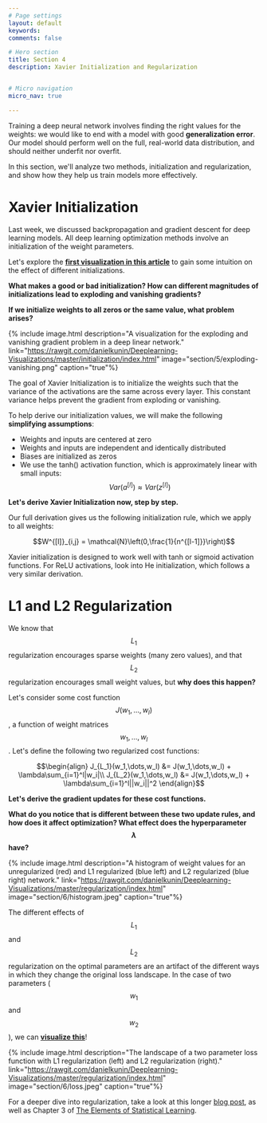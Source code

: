 ```yaml
---
# Page settings
layout: default
keywords:
comments: false

# Hero section
title: Section 4
description: Xavier Initialization and Regularization


# Micro navigation
micro_nav: true

---
```


Training a deep neural network involves finding the right values for the weights: we would like to end with a model with good **generalization error**. Our model should perform well on the full, real-world data distribution, and should neither underfit nor overfit.

In this section, we'll analyze two methods, initialization and regularization, and show how they help us train models more effectively.

# Xavier Initialization

Last week, we discussed backpropagation and gradient descent for deep learning models. All deep learning optimization methods involve an initialization of the weight parameters.

Let's explore the **[first visualization in this article](https://rawgit.com/danielkunin/Deeplearning-Visualizations/master/initialization/index.html)** to gain some intuition on the effect of different initializations.

**What makes a good or bad initialization? How can different magnitudes of initializations lead to exploding and vanishing gradients?** 
<!--
An initialization that is too large leads to the exploding gradient problem, while an initialization that is too small leads to the vanishing gradient problem.
-->

**If we initialize weights to all zeros or the same value, what problem arises?**

{% include image.html description="A visualization for the exploding and vanishing gradient problem in a deep linear network." link="https://rawgit.com/danielkunin/Deeplearning-Visualizations/master/initialization/index.html" image="section/5/exploding-vanishing.png" caption="true"%}

The goal of Xavier Initialization is to initialize the weights such that the variance of the activations are the same across every layer. This constant variance helps prevent the gradient from exploding or vanishing.

To help derive our initialization values, we will make the following **simplifying assumptions**:

  * Weights and inputs are centered at zero
  * Weights and inputs are independent and identically distributed
  * Biases are initialized as zeros
  * We use the tanh() activation function, which is approximately linear with small inputs: $$Var(a^{[l]}) \approx Var(z^{[l]})$$

**Let's derive Xavier Initialization now, step by step.**

Our full derivation gives us the following initialization rule, which we apply to all weights:

$$W^{[l]}_{i,j} = \mathcal{N}\left(0,\frac{1}{n^{[l-1]}}\right)$$

<!--
{% include image.html description="" link="" image="section/5/proof.png" caption="false"%}
-->

Xavier initialization is designed to work well with tanh or sigmoid activation functions. For ReLU activations, look into He initialization, which follows a very similar derivation.

# L1 and L2 Regularization

We know that $$L_1$$ regularization encourages sparse weights (many zero values), and that $$L_2$$ regularization encourages small weight values, but **why does this happen?** 

Let's consider some cost function $$J(w_1,\dots,w_l)$$, a function of weight matrices $$w_1,\dots,w_l$$. Let's define the following two regularized cost functions:

$$\begin{align} 
J_{L_1}(w_1,\dots,w_l) &= J(w_1,\dots,w_l) + \lambda\sum_{i=1}^l|w_i|\\
J_{L_2}(w_1,\dots,w_l) &= J(w_1,\dots,w_l) + \lambda\sum_{i=1}^l||w_i||^2
\end{align}$$

**Let's derive the gradient updates for these cost functions.**

<!--

The update for $$w_i$$ when using $$J_{L_1}$$ is:

$$w_i^{k+1} = w_i^{k} - \underbrace{\alpha\lambda sign(w_i)}_{L_1 \text{ penalty}} - \alpha\frac{\partial J}{\partial w_i}$$


The update for $$w_i$$ when using $$J_{L_2}$$ is:

$$w_i^{k+1} = w_i^{k} - \underbrace{2\alpha\lambda w_i}_{L_2 \text{ penalty}}- \alpha\frac{\partial J}{\partial w_i}$$

-->

**What do you notice that is different between these two update rules, and how does it affect optimization? What effect does the hyperparameter $$\lambda$$ have?**

{% include image.html description="A histogram of weight values for an unregularized (red) and L1 regularized (blue left) and L2 regularized (blue right) network." link="https://rawgit.com/danielkunin/Deeplearning-Visualizations/master/regularization/index.html" image="section/6/histogram.jpeg" caption="true"%}

The different effects of $$L_1$$ and $$L_2$$ regularization on the optimal parameters are an artifact of the different ways in which they change the original loss landscape. In the case of two parameters ($$w_1$$ and $$w_2$$), we can [**visualize this**](https://rawgit.com/danielkunin/Deeplearning-Visualizations/master/regularization/index.html)! 

{% include image.html description="The landscape of a two parameter loss function with L1 regularization (left) and L2 regularization (right)." link="https://rawgit.com/danielkunin/Deeplearning-Visualizations/master/regularization/index.html" image="section/6/loss.jpeg" caption="true"%}

For a deeper dive into regularization, take a look at this longer [blog post](https://rawgit.com/danielkunin/Deeplearning-Visualizations/master/regularization/index.html), as well as Chapter 3 of [The Elements of Statistical Learning](https://web.stanford.edu/~hastie/ElemStatLearn/).

